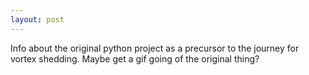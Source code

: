 ```yaml
---
layout: post
---
```


Info about the original python project as a precursor to the journey for vortex
shedding.  Maybe get a gif going of the original thing?

